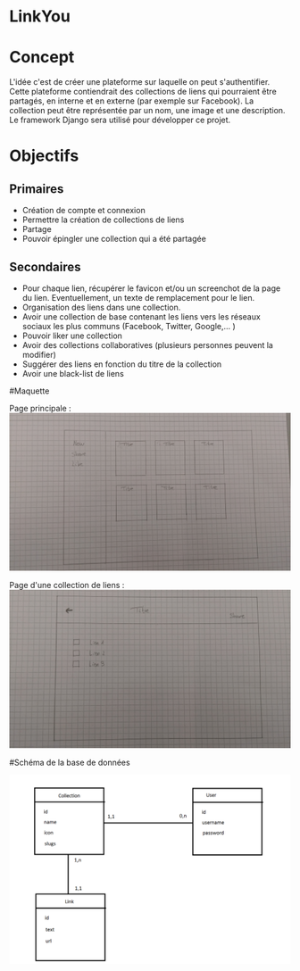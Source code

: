 # LinkYou

# Concept

L'idée c'est de créer une plateforme sur laquelle on peut s'authentifier. Cette plateforme contiendrait des collections de liens qui
pourraient être partagés, en interne et en externe (par exemple sur Facebook). La collection peut être représentée par un nom, une image
et une description.
Le framework Django sera utilisé pour développer ce projet.

# Objectifs

## Primaires

* Création de compte et connexion
* Permettre la création de collections de liens
* Partage
* Pouvoir épingler une collection qui a été partagée

## Secondaires

* Pour chaque lien, récupérer le favicon et/ou un screenchot de la page du lien. Eventuellement, un texte de remplacement pour le lien.
* Organisation des liens dans une collection.
* Avoir une collection de base contenant les liens vers les réseaux sociaux les plus communs (Facebook, Twitter, Google,... )
* Pouvoir liker une collection
* Avoir des collections collaboratives (plusieurs personnes peuvent la modifier)
* Suggérer des liens en fonction du titre de la collection
* Avoir une black-list de liens

#Maquette

Page principale :
![](https://github.com/HE-Arc/LinkYou/blob/master/docs/2017-02-20%2013.06.56.jpg)

Page d'une collection de liens :
![](https://github.com/HE-Arc/LinkYou/blob/master/docs/2017-02-20%2013.06.43.jpg)

#Schéma de la base de données

![](https://github.com/HE-Arc/LinkYou/blob/master/docs/BDD_Linkyou.png)
